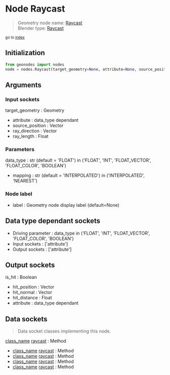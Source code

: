 
# Node Raycast

> Geometry node name: [Raycast](https://docs.blender.org/manual/en/latest/modeling/geometry_nodes/material/raycast.html)<br>
  Blender type: [Raycast](https://docs.blender.org/api/current/bpy.types.GeometryNodeRaycast.html)
  
<sub>go to [index](/docs/index.md)</sub>

## Initialization

```python
from geonodes import nodes
node = nodes.Raycast(target_geometry=None, attribute=None, source_position=None, ray_direction=None, ray_length=None, data_type='FLOAT', mapping='INTERPOLATED', label=None)
```



## Arguments


### Input sockets

target_geometry : Geometry
- attribute : data_type dependant
- source_position : Vector
- ray_direction : Vector
- ray_length : Float

### Parameters

data_type : str (default = 'FLOAT') in ('FLOAT', 'INT', 'FLOAT_VECTOR', 'FLOAT_COLOR', 'BOOLEAN')
- mapping : str (default = 'INTERPOLATED') in ('INTERPOLATED', 'NEAREST')

### Node label

- label : Geometry node display label (default=None)

## Data type dependant sockets

- Driving parameter : data_type in ('FLOAT', 'INT', 'FLOAT_VECTOR', 'FLOAT_COLOR', 'BOOLEAN')
- Input sockets  : ['attribute']
- Output sockets : ['attribute']   
  
  

## Output sockets

is_hit : Boolean
- hit_position : Vector
- hit_normal : Vector
- hit_distance : Float
- attribute : data_type dependant

## Data sockets

> Data socket classes implementing this node.
  
[class_name](docs/sockets/Boolean.md) [raycast](docs/sockets/Boolean.md#raycast) : Method
- [class_name](docs/sockets/Color.md) [raycast](docs/sockets/Color.md#raycast) : Method
- [class_name](docs/sockets/Float.md) [raycast](docs/sockets/Float.md#raycast) : Method
- [class_name](docs/sockets/Integer.md) [raycast](docs/sockets/Integer.md#raycast) : Method
- [class_name](docs/sockets/Vector.md) [raycast](docs/sockets/Vector.md#raycast) : Method
  
